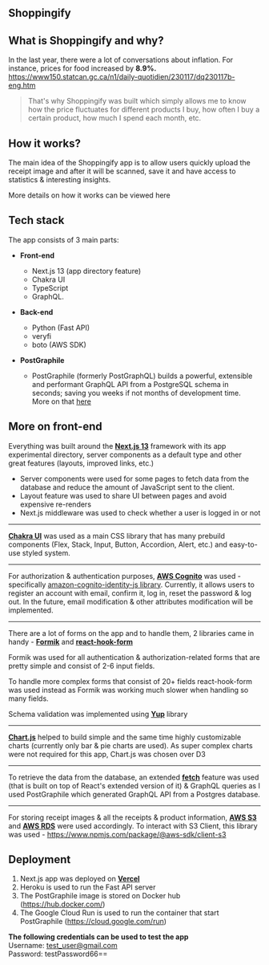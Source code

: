 ## Shoppingify

**What is Shoppingify and why?** 
---
In the last year, there were a lot of conversations about inflation.
For instance, prices for food increased by **8.9%.**
https://www150.statcan.gc.ca/n1/daily-quotidien/230117/dq230117b-eng.htm

> That's why Shoppingify was built which simply allows me to know how the price fluctuates for different products I buy, how often I buy a certain product, how much I spend each month, etc.

 **How it works?** 
 ---
The main idea of the Shoppingify app is to allow users quickly upload the receipt image and after it will be scanned, save it and have access to statistics & interesting insights.

More details on how it works can be viewed here

 **Tech stack** 
 ---
The app consists of 3 main parts:

 - **Front-end**
	-  Next.js 13 (app directory feature)
	- Chakra UI
	- TypeScript
	- GraphQL.

 - **Back-end** 
	- Python (Fast API)
	- veryfi
	- boto (AWS SDK)

 - **PostGraphile** 
	- PostGraphile (formerly PostGraphQL) builds a powerful, extensible and performant GraphQL API from a PostgreSQL 		schema in seconds; saving you weeks if not months of development time. <br/>More on that [here](https://github.com/Kai4ik/shoppingify-2.0-pgql)

 **More on front-end** 
 ---
Everything was built around the **[Next.js 13](https://nextjs.org/blog/next-13#server-components)** framework with its app experimental directory, server components as a default type and other great features (layouts,  improved links, etc.)

 -  Server components were used for some pages to fetch data from the database and reduce the amount of JavaScript sent to the client.
 - Layout feature was used to share UI between pages and avoid expensive re-renders
 - Next.js middleware was used to check whether a user is logged in or not
 ---
 **[Chakra UI](https://chakra-ui.com/)** was used as a main CSS library that has many prebuild components (Flex, Stack, Input, Button, Accordion, Alert, etc.) and easy-to-use styled system.

---
For authorization & authentication purposes, **[AWS Cognito](https://aws.amazon.com/cognito/)** was used - specifically [amazon-cognito-identity-js library](https://www.npmjs.com/package/amazon-cognito-identity-js).
Currently, it allows users to register an account with email, confirm it, log in, reset the password & log out.
In the future, email modification & other attributes modification will be implemented.

 ---
There are a lot of forms on the app and to handle them, 2 libraries came in handy - **[Formik](https://formik.org/docs/overview)** and **[react-hook-form](https://www.npmjs.com/package/react-hook-form)**

Formik was used for all authentication & authorization-related forms that are pretty simple and consist of 2-6 input fields.

To handle more complex forms that consist of 20+ fields react-hook-form was used instead as Formik was working much slower when handling so many fields.

Schema validation was implemented using **[Yup](https://www.npmjs.com/package/yup)** library

---
**[Chart.js](https://www.chartjs.org/docs/latest/)** helped to build simple and the same time highly customizable charts (currently only bar & pie charts are used).
As super complex charts were not required for this app, Chart.js was chosen over D3

---
To retrieve the data from the database, an extended **[fetch](https://beta.nextjs.org/docs/data-fetching/fetching)** feature was used (that is built on top of React's extended version of it) & GraphQL queries as I used PostGraphile which generated GraphQL API from a Postgres database.

---
 For storing receipt images & all the receipts & product information, **[AWS S3](https://aws.amazon.com/s3/)** and **[AWS RDS](https://aws.amazon.com/rds/)** were used accordingly.
 To interact with S3 Client, this library was used - https://www.npmjs.com/package/@aws-sdk/client-s3
 
 **Deployment** 
 ---
 1. Next.js app was deployed on **[Vercel](https://vercel.com/docs)**
 2. Heroku is used to run the Fast API server 
 3. The PostGraphile image is stored on Docker hub (https://hub.docker.com/)
 4. The Google Cloud Run is used to run the container that start PostGraphile (https://cloud.google.com/run)


**The following credentials can be used to test the app** <br />
Username: test_user@gmail.com <br />
Password: testPassword66==
